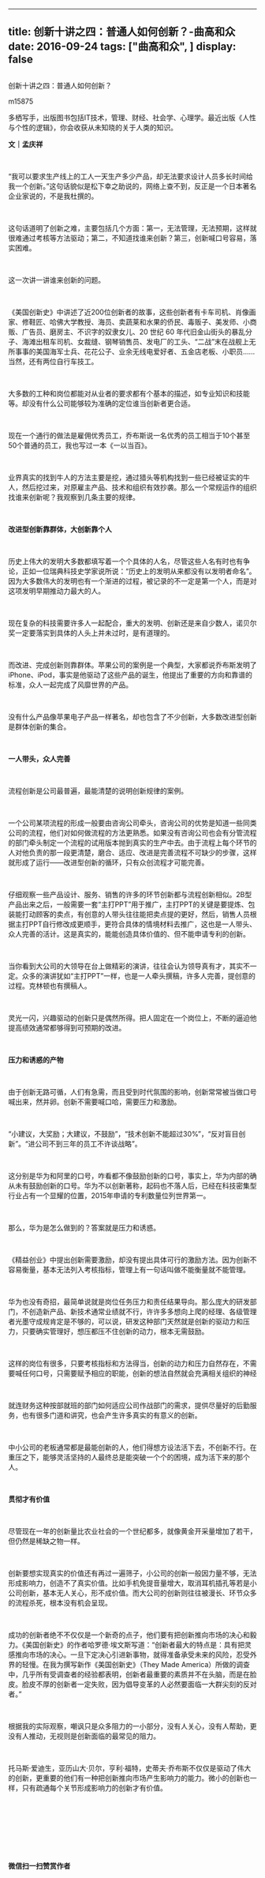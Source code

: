 
---
title:   创新十讲之四：普通人如何创新？-曲高和众
date: 2016-09-24
tags: ["曲高和众", ]
display: false
---


## 



创新十讲之四：普通人如何创新？




m15875




多栖写手，出版图书包括IT技术，管理、财经、社会学、心理学。最近出版《人性与个性的逻辑》，你会收获从未知晓的关于人类的知识。


**文｜孟庆祥**

&nbsp;

“我可以要求生产线上的工人一天生产多少产品，却无法要求设计人员多长时间给我一个创新。”这句话貌似是松下幸之助说的，网络上查不到，反正是一个日本著名企业家说的，不是我杜撰的。

&nbsp;

这句话道明了创新之难，主要包括几个方面：第一，无法管理，无法预期，这样就很难通过考核等方法驱动；第二，不知道找谁来创新？第三，创新喊口号容易，落实困难。

&nbsp;

这一次讲一讲谁来创新的问题。

&nbsp;

《美国创新史》中讲述了近200位创新者的故事，这些创新者有卡车司机、肖像画家、修鞋匠、哈佛大学教授、海员、卖蔬莱和水果的侨民、毒贩子、美发师、小商贩、广告员、磨房主、不识字的奴隶女儿、20 世纪 60 年代旧金山街头的暴乱分子、海滩出租车司机、女裁缝、钢琴销售员、发电厂的工头、“二战”末在战舰上无所事事的美国海军士兵、花花公子、业余无线电爱好者、五金店老板、小职员……当然，还有两位自行车技工。

&nbsp;

大多数的工种和岗位都能对从业者的要求都有个基本的描述，如专业知识和技能等。却没有什么公司能够较为准确的定位谁当创新者更合适。

&nbsp;

现在一个通行的做法是雇佣优秀员工，乔布斯说一名优秀的员工相当于10个甚至50个普通的员工，我也写过一本《一以当百》。

&nbsp;

业界真实的找到牛人的方法主要是挖，通过猎头等机构找到一些已经被证实的牛人，然后挖过来，对原雇主产品、技术和组织有效抄袭。那么一个常规运作的组织找谁来创新呢？我观察到几条主要的规律。

&nbsp;

**改进型创新靠群体，大创新靠个人**

&nbsp;

历史上伟大的发明大多数都填写着一个个具体的人名，尽管这些人名有时也有争论，正如一位瑞典科技史学家说所说：“历史上的发明从来都没有以发明者命名”。因为大多数伟大的发明也有一个渐进的过程，被记录的不一定是第一个人，而是对这项发明早期推动力最大的人。

&nbsp;

现在复杂的科技需要许多人一起配合，重大的发明、创新还是来自少数人，诺贝尔奖一定要落实到具体的人头上并未过时，是有道理的。

&nbsp;

而改进、完成创新则靠群体。苹果公司的案例是一个典型，大家都说乔布斯发明了iPhone、iPod，事实是他驱动了这些产品的诞生，他提出了重要的方向和靠谱的标准，众人一起完成了风靡世界的产品。

&nbsp;

没有什么产品像苹果电子产品一样著名，却也包含了不少创新，大多数改进型创新是群体创新的集合。

&nbsp;

**一人带头，众人完善**

&nbsp;

流程创新是公司最普遍，最能清楚的说明创新规律的案例。

&nbsp;

一个公司某项流程的形成一般要由咨询公司牵头，咨询公司的优势是知道一些同类公司的流程，他们对如何做流程的方法更熟悉。如果没有咨询公司也会有分管流程的部门牵头制定一个流程的试用版本抛到真实的生产中去。由于流程上每个环节的人对他负责的那一段更清楚，磨合、适应、改进是完善流程不可缺少的步骤，这样就形成了运行——改进型创新的循环，只有众创流程才可能完善。

&nbsp;

仔细观察一些产品设计、服务、销售的许多的环节创新都与流程创新相似。2B型产品出来之后，一般需要一套“主打PPT”用于推广，主打PPT的关键是要提炼、包装能打动顾客的卖点，有创意的人带头往往能把卖点提的更好，然后，销售人员根据主打PPT自行修改成更顺手，更符合具体的情境材料去推广，这也是一人带头、众人完善的活计。这是真实的，能能创造具体价值的、但不能申请专利的创新。

&nbsp;

当你看到大公司的大领导在台上做精彩的演讲，往往会认为领导真有才，其实不一定。众多的演讲犹如“主打PPT”一样，也是一人牵头撰稿，许多人完善，提创意的过程。克林顿也有撰稿人。

&nbsp;

灵光一闪，兴趣驱动的创新只是偶然所得。把人固定在一个岗位上，不断的逼迫他提高绩效通常都够得到可预期的改进。

&nbsp;

**压力和诱惑的产物**

&nbsp;

由于创新无路可循，人们有急需，而且受到时代氛围的影响，创新常常被当做口号喊出来，然并卵。创新不需要喊口哈，需要压力和激励。

&nbsp;

“小建议，大奖励；大建议，不鼓励”，“技术创新不能超过30%”，“反对盲目创新”。“进公司不到三年的员工不许谈战略”。

&nbsp;

这分别是华为和阿里的口号，咋看都不像鼓励创新的口号，事实上，华为内部的确从未有鼓励创新的口号。华为不以创新著称，起码也不落人后，已经在科技密集型行业占有一个显耀的位置，2015年申请的专利数量位列世界第一。

&nbsp;

那么，华为是怎么做到的？答案就是压力和诱惑。

&nbsp;

《精益创业》中提出创新需要激励，却没有提出具体可行的激励方法。因为创新不容易衡量，基本无法列入考核指标，管理上有一句话叫做不能衡量就不能管理。

&nbsp;

华为也没有奇招，最简单说就是岗位任务压力和责任结果导向。那么庞大的研发部门，不创造新产品、新技术通常业绩就不行，许许多多想向上爬的经理、各级管理者光墨守成规肯定是不够的，可以说，研发这种部门天然就是创新的驱动力和压力，只要确实管理好，想压都压不住创新的动力，根本无需鼓励。

&nbsp;

这样的岗位有很多，只要考核指标和方法得当，创新的动力和压力自然存在，不需要喊任何口号，只需要赋予相应的职能，创新的想法自然就会充满相关组织的神经

&nbsp;

就连财务这种按部就班的部门如何适应公司作战部门的需求，提供尽量好的后勤服务，也有很多门道和讲究，也会产生许多真实的有意义的创新。

&nbsp;

中小公司的老板通常都是最能创新的人，他们得想方设法活下去，不创新不行。在重压之下，能够灵活坚持的人最终总是能突破一个个的困境，成为活下来的那个人。

&nbsp;

**贯彻才有价值**

**&nbsp;**

尽管现在一年的创新量比农业社会的一个世纪都多，就像黄金开采量增加了若干，但仍然是稀缺之物一样。

&nbsp;

创新要想实现真实的价值还有再过一遍筛子，小公司的创新一般因力量不够，无法形成影响力，创造不了真实价值。比如手机免提音量增大，取消耳机插孔等若是小公司创新，基本无人关心，形不成价值。而大公司的创新则往往被漫长、环节众多的流程杀死，根本没有机会呈现。

&nbsp;

成功的创新者绝不不仅仅是一个新奇的点子，他们要有把创新推向市场的决心和毅力。《美国创新史》的作者哈罗德·埃文斯写道：“创新者最大的特点是：具有把灵感推向市场的决心。一旦下定决心引进新事物，就得准备承受未来的风险，忍受外界的轻慢。在我为撰写新作《美国创新史》（They Made America）所做的调查中，几乎所有受调查者的经验都表明，创新者最重要的素质并不在头脑，而是在脸皮。脸皮不厚的创新者一定失败，因为倡导变革的人必然要面临一大群尖刻的反对者。”

&nbsp;

根据我的实际观察，嘲讽只是众多阻力的一小部分，没有人关心，没有人帮助，更没有人推动，无视则是创新面临的最常见的阻力。

&nbsp;

托马斯·爱迪生，亚历山大·贝尔，亨利·福特，史蒂夫·乔布斯不仅仅是驱动了伟大的创新，更重要的他们有一种把创新推向市场产生影响力的能力。微小的创新也一样，只有疏通每个关节形成影响力的创新才有价值。

&nbsp;

&nbsp;

&nbsp;

&nbsp;




**微信扫一扫赞赏作者**













